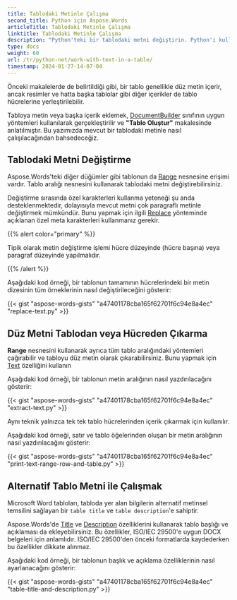 ```yaml
---
title: Tablodaki Metinle Çalışma
second_title: Python için Aspose.Words
articleTitle: Tablodaki Metinle Çalışma
linktitle: Tablodaki Metinle Çalışma
description: "Python'teki bir tablodaki metni değiştirin. Python'i kullanarak Tablodan veya Hücreden Düz Metin Çıkarın."
type: docs
weight: 60
url: /tr/python-net/work-with-text-in-a-table/
timestamp: 2024-01-27-14-07-04
---
```


Önceki makalelerde de belirtildiği gibi, bir tablo genellikle düz metin içerir, ancak resimler ve hatta başka tablolar gibi diğer içerikler de tablo hücrelerine yerleştirilebilir.

Tabloya metin veya başka içerik eklemek, [DocumentBuilder](https://reference.aspose.com/words/python-net/aspose.words/documentbuilder/) sınıfının uygun yöntemleri kullanılarak gerçekleştirilir ve **"Tablo Oluştur"** makalesinde anlatılmıştır. Bu yazımızda mevcut bir tablodaki metinle nasıl çalışılacağından bahsedeceğiz.

## Tablodaki Metni Değiştirme

Aspose.Words'teki diğer düğümler gibi tablonun da [Range](https://reference.aspose.com/words/python-net/aspose.words/range/) nesnesine erişimi vardır. Tablo aralığı nesnesini kullanarak tablodaki metni değiştirebilirsiniz.

Değiştirme sırasında özel karakterleri kullanma yeteneği şu anda desteklenmektedir, dolayısıyla mevcut metni çok paragraflı metinle değiştirmek mümkündür. Bunu yapmak için ilgili [Replace](https://reference.aspose.com/words/python-net/aspose.words/range/replace/#str_str) yönteminde açıklanan özel meta karakterleri kullanmanız gerekir.

{{% alert color="primary" %}}

Tipik olarak metin değiştirme işlemi hücre düzeyinde (hücre başına) veya paragraf düzeyinde yapılmalıdır.

{{% /alert %}}

Aşağıdaki kod örneği, bir tablonun tamamının hücrelerindeki bir metin dizesinin tüm örneklerinin nasıl değiştirileceğini gösterir:

{{< gist "aspose-words-gists" "a47401178cba165f62701f6c94e8a4ec" "replace-text.py" >}}

## Düz Metni Tablodan veya Hücreden Çıkarma

**Range** nesnesini kullanarak ayrıca tüm tablo aralığındaki yöntemleri çağırabilir ve tabloyu düz metin olarak çıkarabilirsiniz. Bunu yapmak için [Text](https://reference.aspose.com/words/python-net/aspose.words/range/text/) özelliğini kullanın

Aşağıdaki kod örneği, bir tablonun metin aralığının nasıl yazdırılacağını gösterir:

{{< gist "aspose-words-gists" "a47401178cba165f62701f6c94e8a4ec" "extract-text.py" >}}

Aynı teknik yalnızca tek tek tablo hücrelerinden içerik çıkarmak için kullanılır.

Aşağıdaki kod örneği, satır ve tablo öğelerinden oluşan bir metin aralığının nasıl yazdırılacağını gösterir:

{{< gist "aspose-words-gists" "a47401178cba165f62701f6c94e8a4ec" "print-text-range-row-and-table.py" >}}

## Alternatif Tablo Metni ile Çalışmak

Microsoft Word tabloları, tabloda yer alan bilgilerin alternatif metinsel temsilini sağlayan bir `table title` ve `table description`'e sahiptir.

Aspose.Words'de [Title](https://reference.aspose.com/words/python-net/aspose.words.tables/table/title/) ve [Description](https://reference.aspose.com/words/python-net/aspose.words.tables/table/description/) özelliklerini kullanarak tablo başlığı ve açıklaması da ekleyebilirsiniz. Bu özellikler, ISO/IEC 29500'e uygun DOCX belgeleri için anlamlıdır. ISO/IEC 29500'den önceki formatlarda kaydederken bu özellikler dikkate alınmaz.

Aşağıdaki kod örneği, bir tablonun başlık ve açıklama özelliklerinin nasıl ayarlanacağını gösterir:

{{< gist "aspose-words-gists" "a47401178cba165f62701f6c94e8a4ec" "table-title-and-description.py" >}}

